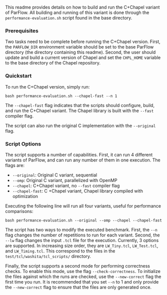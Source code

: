 This readme provides details on how to build and run the C+Chapel variant of
ParFlow. All building and running of this variant is done through the
`performance-evaluation.sh` script found in the base directory.

### Prerequisites

Two tasks need to be complete before running the C+Chapel version.
First, the `PARFLOW_DIR` environment variable should be set to the 
base ParFlow directory (the directory containing this readme).
Second, the user should update and build a current version of Chapel and set the 
`CHPL_HOME` variable to the base directory of the Chapel repository.

### Quickstart

To run the C+Chapel version, simply run:
```
bash performance-evaluation.sh --chapel-fast --n 1
```
The `--chapel-fast` flag indicates that the scripts should configure, build,
and run the C+Chapel variant. The Chapel library is built with the `--fast`
compiler flag.

The script can also run the original C implementation with the `--original` flag.

### Script Options

The script supports a number of capabilities. First, it can run 4 different
variants of ParFlow, and can run any number of them in one execution. The flags
are:
- `--original`: Original C variant, sequential
- `--omp`: Original C variant, parallelized with OpenMP
- `--chapel`: C+Chapel variant, no `--fast` compiler flag
- `--chapel-fast`: C +Chapel variant, Chapel library compiled with optimization

Executing the following line will run all four variants, useful for performance
comparisons:
```
bash performance-evaluation.sh --original --omp --chapel --chapel-fast
```

The script has two ways to modify the executed benchmark. First, the `--n` flag
changes the number of repetitions to run for each variant. Second, the `--lw`
flag changes the input `.tcl` file for the execution. Currently, 3 options are
supported. In increasing size order, they are `LW_Tiny.tcl`, `LW_Test.tcl`, and
`LW_Timing.tcl`. This correspond to the files in the
`test/tcl/washita/tcl_scripts/` directory.

Finally, the script supports a second mode for performing correctness checks.
To enable this mode, use the flag `--check-correctness`. To initialize the
files against which the runs are checked, use the `--new-correct` flag the
first time you run. It is recommended that you set `--n` to 1 and only provide
the `--new-correct` flag to ensure that the files are only generated once.
